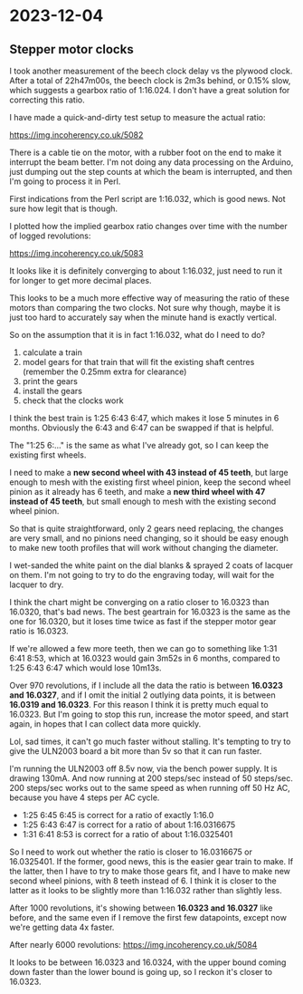 # 2023-12-04

## Stepper motor clocks

I took another measurement of the beech clock delay vs the plywood clock. After a total of 22h47m00s, the
beech clock is 2m3s behind, or 0.15% slow, which suggests a gearbox ratio of 1:16.024. I don't have
a great solution for correcting this ratio.

I have made a quick-and-dirty test setup to measure the actual ratio:

https://img.incoherency.co.uk/5082

There is a cable tie on the motor, with a rubber foot on the end to make it interrupt the beam better. I'm not doing
any data processing on the Arduino, just dumping out the step counts at which the beam is interrupted, and then
I'm going to process it in Perl.

First indications from the Perl script are 1:16.032, which is good news. Not sure how legit that is though.

I plotted how the implied gearbox ratio changes over time with the number of logged revolutions:

https://img.incoherency.co.uk/5083

It looks like it is definitely converging to about 1:16.032, just need to run it for longer to get more decimal places.

This looks to be a much more effective way of measuring the ratio of these motors than comparing the two clocks.
Not sure why though, maybe it is just too hard to accurately say when the minute hand is exactly vertical.

So on the assumption that it is in fact 1:16.032, what do I need to do?

1. calculate a train
2. model gears for that train that will fit the existing shaft centres (remember the 0.25mm extra for clearance)
3. print the gears
4. install the gears
5. check that the clocks work

I think the best train is 1:25 6:43 6:47, which makes it lose 5 minutes in 6 months. Obviously the 6:43 and 6:47 can
be swapped if that is helpful.

The "1:25 6:..." is the same as what I've already got, so I can keep the existing first wheels.

I need to make a **new second wheel with 43 instead of 45 teeth**, but large enough to mesh with the existing
first wheel pinion, keep the second wheel pinion as it already has 6 teeth, and make a **new third wheel with 47 instead
of 45 teeth**, but small enough to mesh with the existing second wheel pinion.

So that is quite straightforward, only 2 gears need replacing, the changes are very small, and no pinions
need changing, so it should be easy enough to make new tooth profiles that will work without changing the diameter.

I wet-sanded the white paint on the dial blanks & sprayed 2 coats of lacquer on them. I'm not going to try to do
the engraving today, will wait for the lacquer to dry.

I think the chart might be converging on a ratio closer to 16.0323 than 16.0320, that's bad news. The best geartrain for
16.0323 is the same as the one for 16.0320, but it loses time twice as fast if the stepper motor gear ratio is 16.0323.

If we're allowed a few more teeth, then we can go to something like 1:31 6:41 8:53, which at 16.0323
would gain 3m52s in 6 months, compared to 1:25 6:43 6:47 which would lose 10m13s.

Over 970 revolutions, if I include all the data the ratio is between **16.0323 and 16.0327**, and if I
omit the initial 2 outlying data points, it is between **16.0319 and 16.0323**. For this reason I think
it is pretty much equal to 16.0323. But I'm going to stop this run, increase the motor speed, and start again,
in hopes that I can collect data more quickly.

Lol, sad times, it can't go much faster without stalling. It's tempting to try to give the ULN2003 board a bit
more than 5v so that it can run faster.

I'm running the ULN2003 off 8.5v now, via the bench power supply. It is drawing 130mA. And now running at 200 steps/sec
instead of 50 steps/sec. 200 steps/sec works out to the same speed as when running off 50 Hz AC, because you have 4 steps per
AC cycle.

 * 1:25 6:45 6:45 is correct for a ratio of exactly 1:16.0
 * 1:25 6:43 6:47 is correct for a ratio of about 1:16.0316675
 * 1:31 6:41 8:53 is correct for a ratio of about 1:16.0325401

So I need to work out whether the ratio is closer to 16.0316675 or 16.0325401. If the former, good news,
this is the easier gear train to make. If the latter, then I have to try to make those gears fit, and I have to
make new second wheel pinions, with 8 teeth instead of 6. I think it is closer to the latter as it looks to be slightly
more than 1:16.032 rather than slightly less.

After 1000 revolutions, it's showing between **16.0323 and 16.0327** like before, and the same even if I remove
the first few datapoints, except now we're getting data 4x faster.

After nearly 6000 revolutions: https://img.incoherency.co.uk/5084

It looks to be between 16.0323 and 16.0324, with the upper bound coming down faster than the lower bound is going up,
so I reckon it's closer to 16.0323.
